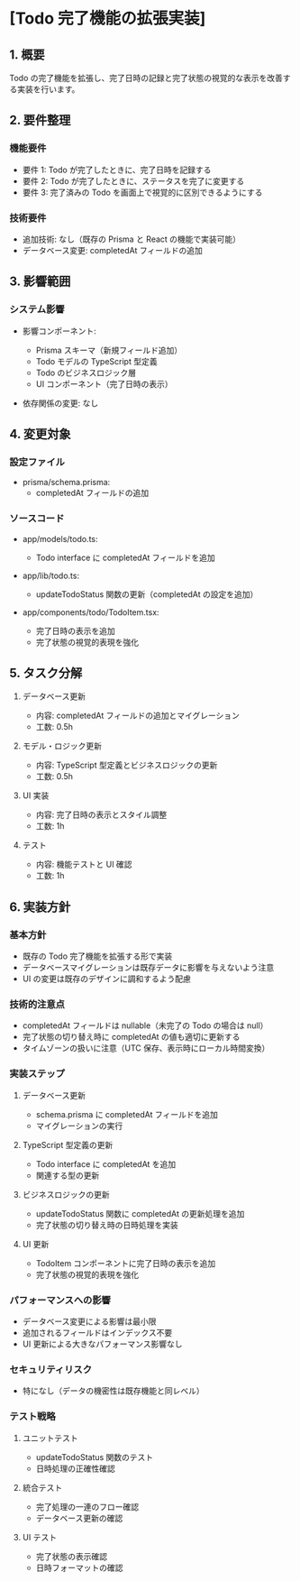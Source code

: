 # [Todo 完了機能の拡張実装]

## 1. 概要

Todo の完了機能を拡張し、完了日時の記録と完了状態の視覚的な表示を改善する実装を行います。

## 2. 要件整理

### 機能要件

- 要件 1: Todo が完了したときに、完了日時を記録する
- 要件 2: Todo が完了したときに、ステータスを完了に変更する
- 要件 3: 完了済みの Todo を画面上で視覚的に区別できるようにする

### 技術要件

- 追加技術: なし（既存の Prisma と React の機能で実装可能）
- データベース変更: completedAt フィールドの追加

## 3. 影響範囲

### システム影響

- 影響コンポーネント:

  - Prisma スキーマ（新規フィールド追加）
  - Todo モデルの TypeScript 型定義
  - Todo のビジネスロジック層
  - UI コンポーネント（完了日時の表示）

- 依存関係の変更: なし

## 4. 変更対象

### 設定ファイル

- prisma/schema.prisma:
  - completedAt フィールドの追加

### ソースコード

- app/models/todo.ts:

  - Todo interface に completedAt フィールドを追加

- app/lib/todo.ts:

  - updateTodoStatus 関数の更新（completedAt の設定を追加）

- app/components/todo/TodoItem.tsx:
  - 完了日時の表示を追加
  - 完了状態の視覚的表現を強化

## 5. タスク分解

1. データベース更新

   - 内容: completedAt フィールドの追加とマイグレーション
   - 工数: 0.5h

2. モデル・ロジック更新

   - 内容: TypeScript 型定義とビジネスロジックの更新
   - 工数: 0.5h

3. UI 実装

   - 内容: 完了日時の表示とスタイル調整
   - 工数: 1h

4. テスト
   - 内容: 機能テストと UI 確認
   - 工数: 1h

## 6. 実装方針

### 基本方針

- 既存の Todo 完了機能を拡張する形で実装
- データベースマイグレーションは既存データに影響を与えないよう注意
- UI の変更は既存のデザインに調和するよう配慮

### 技術的注意点

- completedAt フィールドは nullable（未完了の Todo の場合は null）
- 完了状態の切り替え時に completedAt の値も適切に更新する
- タイムゾーンの扱いに注意（UTC 保存、表示時にローカル時間変換）

### 実装ステップ

1. データベース更新

   - schema.prisma に completedAt フィールドを追加
   - マイグレーションの実行

2. TypeScript 型定義の更新

   - Todo interface に completedAt を追加
   - 関連する型の更新

3. ビジネスロジックの更新

   - updateTodoStatus 関数に completedAt の更新処理を追加
   - 完了状態の切り替え時の日時処理を実装

4. UI 更新
   - TodoItem コンポーネントに完了日時の表示を追加
   - 完了状態の視覚的表現を強化

### パフォーマンスへの影響

- データベース変更による影響は最小限
- 追加されるフィールドはインデックス不要
- UI 更新による大きなパフォーマンス影響なし

### セキュリティリスク

- 特になし（データの機密性は既存機能と同レベル）

### テスト戦略

1. ユニットテスト

   - updateTodoStatus 関数のテスト
   - 日時処理の正確性確認

2. 統合テスト

   - 完了処理の一連のフロー確認
   - データベース更新の確認

3. UI テスト
   - 完了状態の表示確認
   - 日時フォーマットの確認
